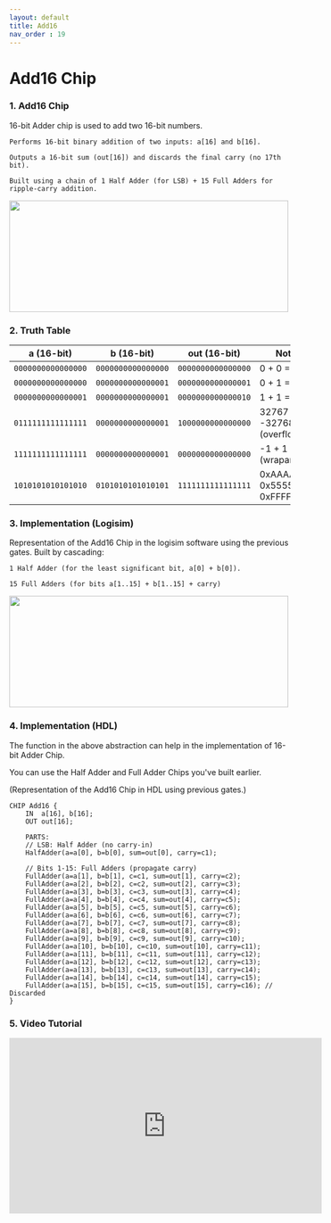 ```yaml
---
layout: default
title: Add16
nav_order : 19
---
```


# Add16 Chip

### 1. Add16 Chip

16-bit Adder chip is used to add two 16-bit numbers.

    Performs 16-bit binary addition of two inputs: a[16] and b[16].

    Outputs a 16-bit sum (out[16]) and discards the final carry (no 17th bit).

    Built using a chain of 1 Half Adder (for LSB) + 15 Full Adders for ripple-carry addition.

<img src="/nand2tetris/images/16add.png" width="500" height="200px"/> 

### 2. Truth Table

| a (16-bit)          | b (16-bit)          | out (16-bit)       | Notes                     |
|---------------------|---------------------|--------------------|---------------------------|
| `0000000000000000`  | `0000000000000000`  | `0000000000000000` | 0 + 0 = 0                 |
| `0000000000000000`  | `0000000000000001`  | `0000000000000001` | 0 + 1 = 1                 |
| `0000000000000001`  | `0000000000000001`  | `0000000000000010` | 1 + 1 = 2                 |
| `0111111111111111`  | `0000000000000001`  | `1000000000000000` | 32767 + 1 = -32768 (overflow) |
| `1111111111111111`  | `0000000000000001`  | `0000000000000000` | -1 + 1 = 0 (wraparound)   |
| `1010101010101010`  | `0101010101010101`  | `1111111111111111` | 0xAAAA + 0x5555 = 0xFFFF  |

### 3. Implementation (Logisim)

Representation of the Add16 Chip in the logisim software using the previous gates.
Built by cascading:

    1 Half Adder (for the least significant bit, a[0] + b[0]).

    15 Full Adders (for bits a[1..15] + b[1..15] + carry)

<img src="/nand2tetris/logisim/add16.png" width="500" height="200px"/> 


### 4. Implementation (HDL)

The function in the above abstraction can help in the implementation of 16-bit Adder Chip.

You can use the Half Adder and Full Adder Chips you've built earlier.

(Representation of the Add16 Chip in HDL using previous gates.)


```hdl
CHIP Add16 {
    IN  a[16], b[16];
    OUT out[16];

    PARTS:
    // LSB: Half Adder (no carry-in)
    HalfAdder(a=a[0], b=b[0], sum=out[0], carry=c1);
    
    // Bits 1-15: Full Adders (propagate carry)
    FullAdder(a=a[1], b=b[1], c=c1, sum=out[1], carry=c2);
    FullAdder(a=a[2], b=b[2], c=c2, sum=out[2], carry=c3);
    FullAdder(a=a[3], b=b[3], c=c3, sum=out[3], carry=c4);
    FullAdder(a=a[4], b=b[4], c=c4, sum=out[4], carry=c5);
    FullAdder(a=a[5], b=b[5], c=c5, sum=out[5], carry=c6);
    FullAdder(a=a[6], b=b[6], c=c6, sum=out[6], carry=c7);
    FullAdder(a=a[7], b=b[7], c=c7, sum=out[7], carry=c8);
    FullAdder(a=a[8], b=b[8], c=c8, sum=out[8], carry=c9);
    FullAdder(a=a[9], b=b[9], c=c9, sum=out[9], carry=c10);
    FullAdder(a=a[10], b=b[10], c=c10, sum=out[10], carry=c11);
    FullAdder(a=a[11], b=b[11], c=c11, sum=out[11], carry=c12);
    FullAdder(a=a[12], b=b[12], c=c12, sum=out[12], carry=c13);
    FullAdder(a=a[13], b=b[13], c=c13, sum=out[13], carry=c14);
    FullAdder(a=a[14], b=b[14], c=c14, sum=out[14], carry=c15);
    FullAdder(a=a[15], b=b[15], c=c15, sum=out[15], carry=c16); // Discarded
}
 ```
### 5. Video Tutorial
<iframe width="560" height="315" src="https://www.youtube.com/embed/wdu1zUr1Bzg?si=EF8t2_AcgRRGo2ba" title="YouTube video player" frameborder="0" allow="accelerometer; autoplay; clipboard-write; encrypted-media; gyroscope; picture-in-picture; web-share" referrerpolicy="strict-origin-when-cross-origin" allowfullscreen></iframe>